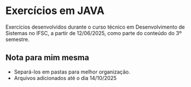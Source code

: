 # Exercícios em JAVA
Exercícios desenvolvidos durante o curso técnico em Desenvolvimento de Sistemas no IFSC, a partir de 12/06/2025, como parte do conteúdo do 3º semestre.

## Nota para mim mesma
* Separá-los em pastas para melhor organização.
* Arquivos adicionados até o dia 14/10/2025
